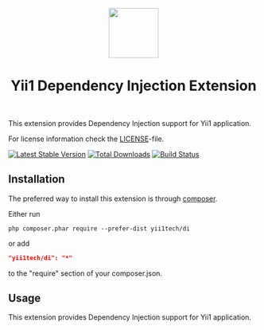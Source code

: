 <p align="center">
    <a href="https://github.com/yii1tech" target="_blank">
        <img src="https://avatars.githubusercontent.com/u/134691944" height="100px">
    </a>
    <h1 align="center">Yii1 Dependency Injection Extension</h1>
    <br>
</p>

This extension provides Dependency Injection support for Yii1 application.

For license information check the [LICENSE](LICENSE.md)-file.

[![Latest Stable Version](https://img.shields.io/packagist/v/yii1tech/di.svg)](https://packagist.org/packages/yii1tech/di)
[![Total Downloads](https://img.shields.io/packagist/dt/yii1tech/di.svg)](https://packagist.org/packages/yii1tech/di)
[![Build Status](https://github.com/yii1tech/di/workflows/build/badge.svg)](https://github.com/yii1tech/di/actions)


Installation
------------

The preferred way to install this extension is through [composer](http://getcomposer.org/download/).

Either run

```
php composer.phar require --prefer-dist yii1tech/di
```

or add

```json
"yii1tech/di": "*"
```

to the "require" section of your composer.json.


Usage
-----

This extension provides Dependency Injection support for Yii1 application.
